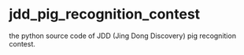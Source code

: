 # jdd_pig_recognition_contest
the python source code of JDD (Jing Dong Discovery) pig recognition contest.
